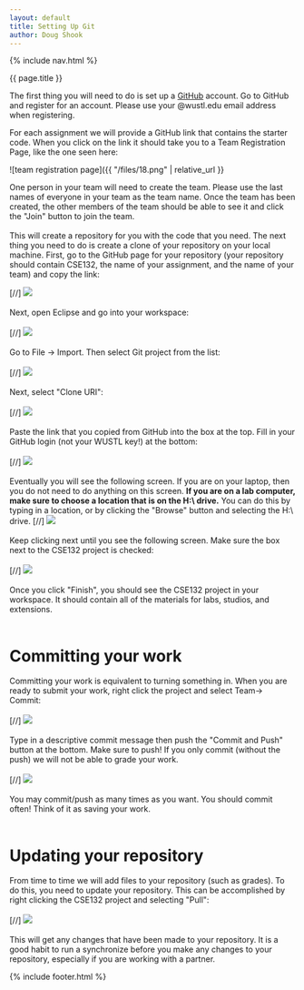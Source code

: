 ```yaml
---
layout: default
title: Setting Up Git
author: Doug Shook
---
```

{% include nav.html %}

{{ page.title }}

The first thing you will need to do is set up a <a href="http://www.github.com">GitHub</a> account. Go to GitHub and register for an account. Please use your @wustl.edu email address when registering.

For each assignment we will provide a GitHub link that contains the starter code. When you click on the link it should take you to a Team Registration Page, like the one seen here:

![team registration page]({{ "/files/18.png" | relative_url }}

One person in your team will need to create the team. Please use the last names of everyone in your team as the team name. Once the team has been created, the other members of the team should be able to see it and click the "Join" button to join the team.<br><br>
This will create a repository for you with the code that you need. The next thing you need to do is create a clone of your repository on your local machine. First, go to the GitHub page for your repository (your repository should contain CSE132, the name of your assignment, and the name of your team) and copy the link:

[//] <img src="19.png" ><br><br>
Next, open Eclipse and go into your workspace:<br><br>
[//] <img src="8.png" ><br><br>
Go to File -> Import. Then select Git project from the list:<br><br>
[//] <img src="9.png" ><br><br>
Next, select "Clone URI":<br><br>
[//] <img src="10.png" ><br><br>
Paste the link that you copied from GitHub into the box at the top. Fill in your GitHub login (not your WUSTL key!) at the bottom:<br><br>
[//] <img src="11.png" ><br><br>
Eventually you will see the following screen. If you are on your laptop, then you do not need to do anything on this screen. **If you are on a lab computer, make sure to choose a location that is on the H:\ drive.** You can do this by typing in a location, or by clicking the "Browse" button and selecting the H:\ drive.
[//] <img src="17.png" ><br><br>
Keep clicking next until you see the following screen. Make sure the box next to the CSE132 project is checked:<br><br>
[//] <img src="12.png" ><br><br>
Once you click "Finish", you should see the CSE132 project in your workspace. It should contain all of the materials for labs, studios, and extensions.<br><br>

# Committing your work

Committing your work is equivalent to turning something in. When you are ready to submit your work, right click the project and select Team-> Commit:<br><br>
[//] <img src="13.png" ><br><br>
Type in a descriptive commit message then push the "Commit and Push" button at the bottom. Make sure to push! If you only commit (without the push) we will not be able to grade your work.<br><br>
[//] <img src="14.png" ><br><br>
You may commit/push as many times as you want. You should commit often! Think of it as saving your work.<br><br>

# Updating your repository

From time to time we will add files to your repository (such as grades). To do this, you need to update your repository. This can be accomplished by right clicking the CSE132 project and selecting "Pull":<br><br>
[//] <img src="16.png" ><br><br>
This will get any changes that have been made to your repository. It is a good habit to run a synchronize before you make any changes to your repository, especially if you are working with a partner.

{% include footer.html %}

